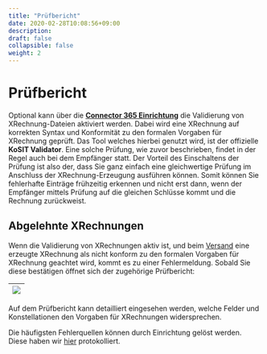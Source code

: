 ```yaml
---
title: "Prüfbericht"
date: 2020-02-28T10:08:56+09:00
description: 
draft: false
collapsible: false
weight: 2
---
```

# Prüfbericht

Optional kann über die [**Connector 365 Einrichtung**](/de-de/apps/xrechnung/first-steps/setup/base-setup/) die Validierung von XRechnung-Dateien aktiviert werden. Dabei wird eine XRechnung auf korrekten Syntax und Konformität zu den formalen Vorgaben für XRechnung geprüft.
Das Tool welches hierbei genutzt wird, ist der offizielle **KoSIT Validator**.
Eine solche Prüfung, wie zuvor beschrieben, findet in der Regel auch bei dem Empfänger statt.
Der Vorteil des Einschaltens der Prüfung ist also der, dass Sie ganz einfach eine gleichwertige Prüfung im Anschluss der XRechnung-Erzeugung ausführen können.
Somit können Sie fehlerhafte Einträge frühzeitig erkennen und nicht erst dann, wenn der Empfänger mittels Prüfung auf die gleichen Schlüsse kommt und die Rechnung zurückweist.

## Abgelehnte XRechnungen

Wenn die Validierung von XRechnungen aktiv ist, und beim [Versand](/de-de/apps/xrechnung/working-with-xrechnung/sending/) eine erzeugte XRechnung als nicht konform zu den formalen Vorgaben für XRechnung geachtet wird, kommt es zu einer Fehlermeldung. Sobald Sie diese bestätigen öffnet sich der zugehörige Prüfbericht:


|![](images/XRechnung/xrechnungbericht.png)|
|-|

Auf dem Prüfbericht kann detailliert eingesehen werden, welche Felder und Konstellationen den Vorgaben für XRechnungen widersprechen.

Die häufigsten Fehlerquellen können durch Einrichtung gelöst werden. Diese haben wir [hier](de-de/apps/xrechnung/first-steps/setup/) protokolliert.
